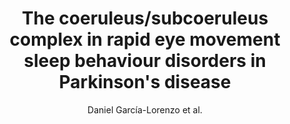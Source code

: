 ---
cat: gaia
subcat: ginkgo
bestof: false
author: Daniel García-Lorenzo et al.
title: The coeruleus/subcoeruleus complex in rapid eye movement sleep behaviour disorders in Parkinson's disease
journal: Brain - A Journal of Neurology
year: 2013
type: article
doi: 10.1093/brain/awt152
---